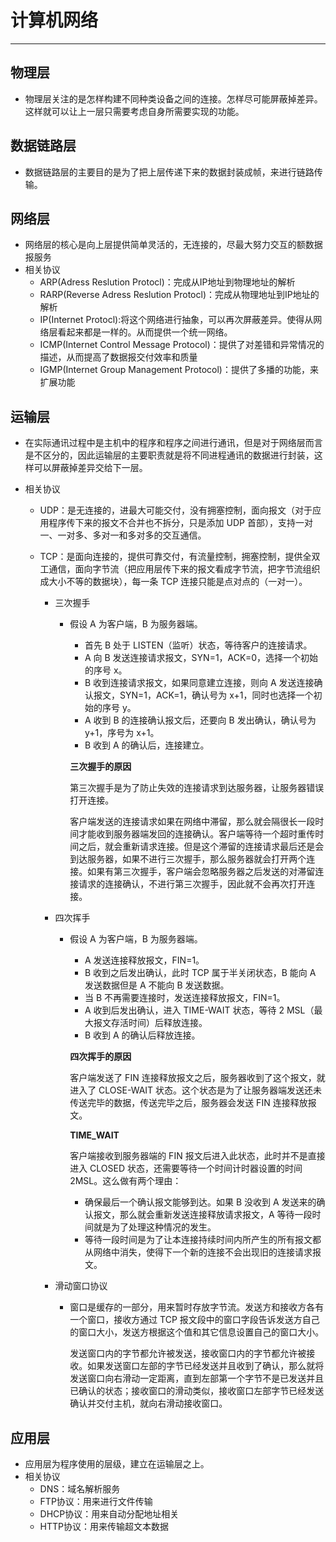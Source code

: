 # 计算机网络

----------

## 物理层

* 物理层关注的是怎样构建不同种类设备之间的连接。怎样尽可能屏蔽掉差异。这样就可以让上一层只需要考虑自身所需要实现的功能。

## 数据链路层

* 数据链路层的主要目的是为了把上层传递下来的数据封装成帧，来进行链路传输。

## 网络层

* 网络层的核心是向上层提供简单灵活的，无连接的，尽最大努力交互的额数据报服务
* 相关协议
  * ARP(Adress Reslution Protocl)：完成从IP地址到物理地址的解析
  * RARP(Reverse Adress Reslution Protocl)：完成从物理地址到IP地址的解析
  * IP(Internet Protocl):将这个网络进行抽象，可以再次屏蔽差异。使得从网络层看起来都是一样的。从而提供一个统一网络。
  * ICMP(Internet Control Message Protocol)：提供了对差错和异常情况的描述，从而提高了数据报交付效率和质量
  * IGMP(Internet Group Management Protocol)：提供了多播的功能，来扩展功能

## 运输层

* 在实际通讯过程中是主机中的程序和程序之间进行通讯，但是对于网络层而言是不区分的，因此运输层的主要职责就是将不同进程通讯的数据进行封装，这样可以屏蔽掉差异交给下一层。

* 相关协议

  * UDP：是无连接的，进最大可能交付，没有拥塞控制，面向报文（对于应用程序传下来的报文不合并也不拆分，只是添加 UDP 首部），支持一对一、一对多、多对一和多对多的交互通信。

  * TCP：是面向连接的，提供可靠交付，有流量控制，拥塞控制，提供全双工通信，面向字节流（把应用层传下来的报文看成字节流，把字节流组织成大小不等的数据块），每一条 TCP 连接只能是点对点的（一对一）。

    * 三次握手

      * 假设 A 为客户端，B 为服务器端。

        - 首先 B 处于 LISTEN（监听）状态，等待客户的连接请求。
        - A 向 B 发送连接请求报文，SYN=1，ACK=0，选择一个初始的序号 x。
        - B 收到连接请求报文，如果同意建立连接，则向 A 发送连接确认报文，SYN=1，ACK=1，确认号为 x+1，同时也选择一个初始的序号 y。
        - A 收到 B 的连接确认报文后，还要向 B 发出确认，确认号为 y+1，序号为 x+1。
        - B 收到 A 的确认后，连接建立。

        **三次握手的原因**

        第三次握手是为了防止失效的连接请求到达服务器，让服务器错误打开连接。

        客户端发送的连接请求如果在网络中滞留，那么就会隔很长一段时间才能收到服务器端发回的连接确认。客户端等待一个超时重传时间之后，就会重新请求连接。但是这个滞留的连接请求最后还是会到达服务器，如果不进行三次握手，那么服务器就会打开两个连接。如果有第三次握手，客户端会忽略服务器之后发送的对滞留连接请求的连接确认，不进行第三次握手，因此就不会再次打开连接。

    * 四次挥手

      * 假设 A 为客户端，B 为服务器端。

        * A 发送连接释放报文，FIN=1。
        * B 收到之后发出确认，此时 TCP 属于半关闭状态，B 能向 A 发送数据但是 A 不能向 B 发送数据。
        * 当 B 不再需要连接时，发送连接释放报文，FIN=1。
        * A 收到后发出确认，进入 TIME-WAIT 状态，等待 2 MSL（最大报文存活时间）后释放连接。
        * B 收到 A 的确认后释放连接。

        **四次挥手的原因**

        客户端发送了 FIN 连接释放报文之后，服务器收到了这个报文，就进入了 CLOSE-WAIT 状态。这个状态是为了让服务器端发送还未传送完毕的数据，传送完毕之后，服务器会发送 FIN 连接释放报文。

        **TIME_WAIT**

        客户端接收到服务器端的 FIN 报文后进入此状态，此时并不是直接进入 CLOSED 状态，还需要等待一个时间计时器设置的时间 2MSL。这么做有两个理由：

        * 确保最后一个确认报文能够到达。如果 B 没收到 A 发送来的确认报文，那么就会重新发送连接释放请求报文，A 等待一段时间就是为了处理这种情况的发生。
        * 等待一段时间是为了让本连接持续时间内所产生的所有报文都从网络中消失，使得下一个新的连接不会出现旧的连接请求报文。

    * 滑动窗口协议

      * 窗口是缓存的一部分，用来暂时存放字节流。发送方和接收方各有一个窗口，接收方通过 TCP 报文段中的窗口字段告诉发送方自己的窗口大小，发送方根据这个值和其它信息设置自己的窗口大小。

        发送窗口内的字节都允许被发送，接收窗口内的字节都允许被接收。如果发送窗口左部的字节已经发送并且收到了确认，那么就将发送窗口向右滑动一定距离，直到左部第一个字节不是已发送并且已确认的状态；接收窗口的滑动类似，接收窗口左部字节已经发送确认并交付主机，就向右滑动接收窗口。

## 应用层

* 应用层为程序使用的层级，建立在运输层之上。
* 相关协议
  * DNS：域名解析服务
  * FTP协议：用来进行文件传输
  * DHCP协议：用来自动分配地址相关
  * HTTP协议：用来传输超文本数据

